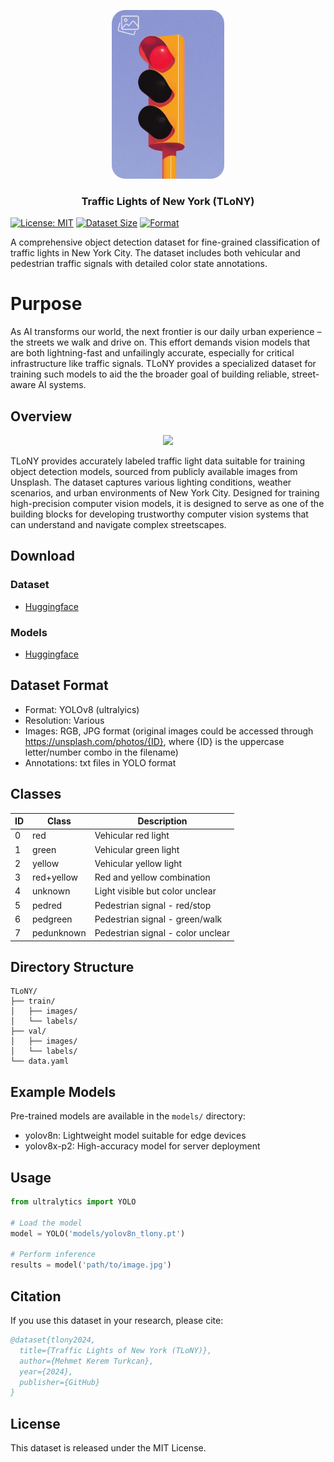 <p align="center">
  <img src="https://github.com/mkturkcan/traffic-lights-of-new-york/blob/main/assets/logo.png?raw=true"  width="180" />
</p>


<h3 align="center">
  <p>Traffic Lights of New York (TLoNY)</p>
</h3>

  [![License: MIT](https://img.shields.io/badge/License-MIT-yellow.svg)](https://opensource.org/licenses/MIT)
  [![Dataset Size](https://img.shields.io/badge/Size-0.5GB-blue.svg)]()
  [![Format](https://img.shields.io/badge/Format-YOLOv8-green.svg)]()

A comprehensive object detection dataset for fine-grained classification of traffic lights in New York City. The dataset includes both vehicular and pedestrian traffic signals with detailed color state annotations.

# Purpose

As AI transforms our world, the next frontier is our daily urban experience – the streets we walk and drive on. This effort demands vision models that are both lightning-fast and unfailingly accurate, especially for critical infrastructure like traffic signals. TLoNY provides a specialized dataset for training such models to aid the the broader goal of building reliable, street-aware AI systems.

## Overview

<p align="center">
  <img src="http://keremturkcan.com/projects/tlony_collage.png" />
</p>


TLoNY provides accurately labeled traffic light data suitable for training object detection models, sourced from publicly available images from Unsplash. The dataset captures various lighting conditions, weather scenarios, and urban environments of New York City. Designed for training high-precision computer vision models, it is designed to serve as one of the building blocks for developing trustworthy computer vision systems that can understand and navigate complex streetscapes.

## Download
### Dataset
* [Huggingface](https://huggingface.co/datasets/mehmetkeremturkcan/traffic-lights-of-new-york/tree/main)
### Models
* [Huggingface](https://huggingface.co/mehmetkeremturkcan/traffic-lights-of-new-york)

## Dataset Format
- Format: YOLOv8 (ultralyics)
- Resolution: Various
- Images: RGB, JPG format (original images could be accessed through https://unsplash.com/photos/{ID}, where {ID} is the uppercase letter/number combo in the filename)
- Annotations: txt files in YOLO format

## Classes
| ID | Class | Description |
|----|-------|-------------|
| 0 | red | Vehicular red light |
| 1 | green | Vehicular green light |
| 2 | yellow | Vehicular yellow light |
| 3 | red+yellow | Red and yellow combination |
| 4 | unknown | Light visible but color unclear |
| 5 | pedred | Pedestrian signal - red/stop |
| 6 | pedgreen | Pedestrian signal - green/walk |
| 7 | pedunknown | Pedestrian signal - color unclear |

## Directory Structure
```
TLoNY/
├── train/
│   ├── images/
│   └── labels/
├── val/
│   ├── images/
│   └── labels/
└── data.yaml
```

## Example Models
Pre-trained models are available in the `models/` directory:
- yolov8n: Lightweight model suitable for edge devices
- yolov8x-p2: High-accuracy model for server deployment

## Usage
```python
from ultralytics import YOLO

# Load the model
model = YOLO('models/yolov8n_tlony.pt')

# Perform inference
results = model('path/to/image.jpg')
```

## Citation
If you use this dataset in your research, please cite:
```bibtex
@dataset{tlony2024,
  title={Traffic Lights of New York (TLoNY)},
  author={Mehmet Kerem Turkcan},
  year={2024},
  publisher={GitHub}
}
```

## License
This dataset is released under the MIT License.



